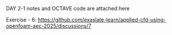 DAY 2-1 notes and OCTAVE code are attached here

Exercise - 6: https://github.com/exaslate-learn/applied-cfd-using-openfoam-aec-2025/discussions/7
